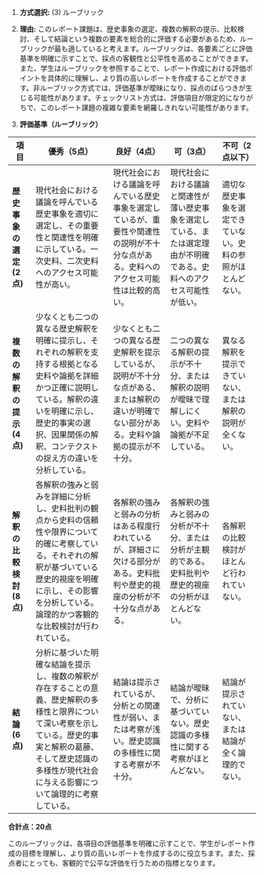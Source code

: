 1. **方式選択:** (3) ルーブリック

2. **理由:** このレポート課題は、歴史事象の選定、複数の解釈の提示、比較検討、そして結論という複数の要素を総合的に評価する必要があるため、ルーブリックが最も適していると考えます。ルーブリックは、各要素ごとに評価基準を明確に示すことで、採点の客観性と公平性を高めることができます。また、学生はルーブリックを参照することで、レポート作成における評価ポイントを具体的に理解し、より質の高いレポートを作成することができます。非ルーブリック方式では、評価基準が曖昧になり、採点のばらつきが生じる可能性があります。チェックリスト方式は、評価項目が限定的になりがちで、このレポート課題の複雑な要素を網羅しきれない可能性があります。


3. **評価基準（ルーブリック）**

| 項目 | 優秀（5点） | 良好（4点） | 可（3点） | 不可（2点以下） |
|---|---|---|---|---|
| **歴史事象の選定 (2点)** | 現代社会における議論を呼んでいる歴史事象を適切に選定し、その重要性と関連性を明確に示している。一次史料、二次史料へのアクセス可能性が高い。 | 現代社会における議論を呼んでいる歴史事象を選定しているが、重要性や関連性の説明が不十分な点がある。史料へのアクセス可能性は比較的高い。 | 現代社会における議論と関連性が薄い歴史事象を選定している、または選定理由が不明確である。史料へのアクセス可能性が低い。 | 適切な歴史事象を選定できていない。史料の参照がほとんどない。 |
| **複数の解釈の提示 (4点)** | 少なくとも二つの異なる歴史解釈を明確に提示し、それぞれの解釈を支持する根拠となる史料や論拠を詳細かつ正確に説明している。解釈の違いを明確に示し、歴史的事実の選択、因果関係の解釈、コンテクストの捉え方の違いを分析している。 | 少なくとも二つの異なる歴史解釈を提示しているが、説明が不十分な点がある、または解釈の違いが明確でない部分がある。史料や論拠の提示が不十分。 | 二つの異なる解釈の提示が不十分、または解釈の説明が曖昧で理解しにくい。史料や論拠が不足している。 | 異なる解釈を提示できていない、または解釈の説明が全くない。 |
| **解釈の比較検討 (8点)** | 各解釈の強みと弱みを詳細に分析し、史料批判の観点から史料の信頼性や限界について的確に考察している。それぞれの解釈が基づいている歴史的視座を明確に示し、その影響を分析している。論理的かつ客観的な比較検討が行われている。 | 各解釈の強みと弱みの分析はある程度行われているが、詳細さに欠ける部分がある。史料批判や歴史的視座の分析が不十分な点がある。 | 各解釈の強みと弱みの分析が不十分、または分析が主観的である。史料批判や歴史的視座の分析がほとんどない。 | 各解釈の比較検討がほとんど行われていない。 |
| **結論 (6点)** | 分析に基づいた明確な結論を提示し、複数の解釈が存在することの意義、歴史解釈の多様性と限界について深い考察を示している。歴史的事実と解釈の葛藤、そして歴史認識の多様性が現代社会に与える影響について論理的に考察している。 | 結論は提示されているが、分析との関連性が弱い、または考察が浅い。歴史認識の多様性に関する考察が不十分。 | 結論が曖昧で、分析に基づいていない。歴史認識の多様性に関する考察がほとんどない。 | 結論が提示されていない、または結論が全く論理的でない。 |


**合計点：20点**

このルーブリックは、各項目の評価基準を明確に示すことで、学生がレポート作成の目標を理解し、より質の高いレポートを作成するのに役立ちます。また、採点者にとっても、客観的で公平な評価を行うための指標となります。
